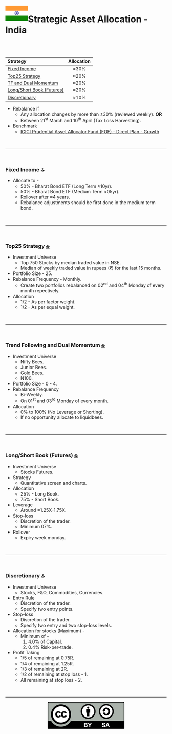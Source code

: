 <a name="top"> </a> <img align='left' alt='Logo' src='./files/flag_of_india.svg' width='14%'>
                      
# Strategic Asset Allocation - India

<br/>
<br/>

| **Strategy** &nbsp; &nbsp; &nbsp; &nbsp; &nbsp; &nbsp; &nbsp; &nbsp; &nbsp; &nbsp; &nbsp; &nbsp;                          |**Allocation**|
|:----------------------------------------------|:-----------:|
| <a href="#fi"> Fixed Income </a>              |     ≈30%    |
| <a href="#ft"> Top25 Strategy </a>            |     ≈20%    |
| <a href="#tf"> TF and Dual Momentum </a>      |     ≈20%    |
| <a href="#ls"> Long/Short Book (Futures) </a> |     ≈20%    |
| <a href="#di"> Discretionary </a>             |     ≈10%    |


- Rebalance if 
    - Any allocation changes by more than ±30% (reviewed weekly). __OR__
    - Between 21<sup>st</sup> March and 10<sup>th</sup> April (Tax Loss Harvesting).
- Benchmark 
    - [ICICI Prudential Asset Allocator Fund (FOF) - Direct Plan - Growth](https://www.icicipruamc.com/mutual-fund/other-funds/icici-prudential-asset-allocator-fund)

<br/>

---

<br/>

### <a name="fi">Fixed Income</a> [🔝](#top)

- Allocate to -
    - 50% - Bharat Bond ETF (Long Term ≈10yr).
    - 50% - Bharat Bond ETF (Medium Term ≈05yr).
    - Rollover after ≈4 years.
    - Rebalance adjustments should be first done in the medium term bond.

<br/>

---

<br/>

### <a name="ft">Top25 Strategy</a> [🔝](#top)

- Investment Universe
    - Top 750 Stocks by median traded value in NSE.
    - Median of weekly traded value in rupees (₹) for the last 15 months.
- Portfolio Size - 25.
- Rebalance Frequency - Monthly.
    - Create two portfolios rebalanced on 02<sup>nd</sup> and 04<sup>th</sup> Monday of every month repectively. 
- Allocation
    - 1/2 - As per factor weight.
    - 1/2 - As per equal weight.

<br/>

---

<br/>

### <a name="tf">Trend Following and Dual Momentum</a> [🔝](#top)

- Investment Universe 
    - Nifty Bees.
    - Junior Bees.
    - Gold Bees.
    - N100.
- Portfolio Size - 0 - 4.
- Rebalance Frequency
    - Bi-Weekly.
    - On 01<sup>st</sup> and 03<sup>rd</sup> Monday of every month.
- Allocation
    - 0% to 100% (No Leverage or Shorting).
    - If no opportunity allocate to liquidbees.

<br/>

---

<br/>

### <a name="ls">Long/Short Book (Futures)</a> [🔝](#top)

- Investment Universe 
    - Stocks Futures.
- Strategy
    - Quantitative screen and charts.
- Allocation
    - 25% - Long Book.
    - 75% - Short Book.
- Leverage
    - Around ≈1.25X-1.75X.
- Stop-loss
    - Discretion of the trader.
    - Minimum 07%.
- Rollover
    - Expiry week monday.

<br/>

---

<br/>

### <a name="di">Discretionary</a> [🔝](#top)

- Investment Universe 
    - Stocks, F&O, Commodities, Currencies.
- Entry Rule
    - Discretion of the trader.
    - Specify two entry points.
- Stop-loss
    - Discretion of the trader.
    - Specify two entry and two stop-loss levels.
- Allocation for stocks (Maximum) - 
    - Minimum of -
        1. 4.0% of Capital.
        1. 0.4% Risk-per-trade.
- Profit Taking
    - 1/5 of remaining at 0.75R.
    - 1/4 of remaining at 1.25R.
    - 1/3 of remaining at 2R.
    - 1/2 of remaining at stop loss - 1.
    - All remaining at stop loss - 2.
<br/>

---

<p align="center"><img src="./files/cc-by-sa.svg"/></p>

